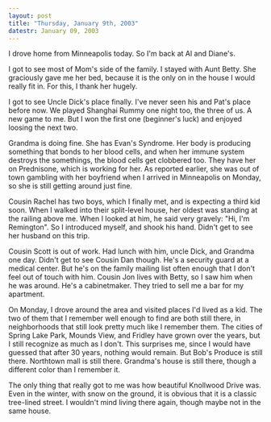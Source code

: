 ```yaml
---
layout: post
title: "Thursday, January 9th, 2003"
datestr: January 09, 2003
---
```


I drove home from Minneapolis today. So I'm back at Al and Diane's.

I got to see most of Mom's side of the family. I stayed with Aunt Betty. She
graciously gave me her bed, because it is the only on in the house I would really
fit in. For this, I thank her hugely.

I got to see Uncle Dick's place finally. I've never seen his and Pat's place
before now. We played Shanghai Rummy one night too, the three of us. A new game
to me. But I won the first one (beginner's luck) and enjoyed loosing the next
two.

Grandma is doing fine. She has Evan's Syndrome. Her body is producing something
that bonds to her blood cells, and when her immune system destroys the somethings,
the blood cells get clobbered too. They have her on Prednisone, which is working
for her. As reported earlier, she was out of town gambling with her boyfriend
when I arrived in Minneapolis on Monday, so she is still getting around just
fine.

Cousin Rachel has two boys, which I finally met, and is expecting a third kid
soon. When I walked into their split-level house, her oldest was standing at
the railing above me. When I looked at him, he said very gravely: &quot;Hi,
I'm Remington&quot;. So I introduced myself, and shook his hand. Didn't get
to see her husband on this trip.

Cousin Scott is out of work. Had lunch with him, uncle Dick, and Grandma one
day. Didn't get to see Cousin Dan though. He's a security guard at a medical
center. But he's on the family mailing list often enough that I don't feel out
of touch with him. Cousin Jon lives with Betty, so I saw him when he was around.
He's a cabinetmaker. They tried to sell me a bar for my apartment.

On Monday, I drove around the area and visited places I'd lived as a kid. The
two of them that I remember well enough to find are both still there, in neighborhoods
that still look pretty much like I remember them. The cities of Spring Lake
Park, Mounds View, and Fridley have grown over the years, but I still recognize
as much as I don't. This surprises me, since I would have guessed that after
30 years, nothing would remain. But Bob's Produce is still there. Northtown
mall is still there. Grandma's house is still there, though a different color
than I remember it.

The only thing that really got to me was how beautiful Knollwood Drive was.
Even in the winter, with snow on the ground, it is obvious that it is a classic
tree-lined street. I wouldn't mind living there again, though maybe not in the
same house.


